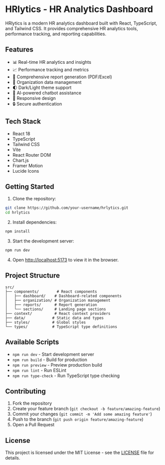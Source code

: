 # HRlytics - HR Analytics Dashboard

HRlytics is a modern HR analytics dashboard built with React, TypeScript, and Tailwind CSS. It provides comprehensive HR analytics tools, performance tracking, and reporting capabilities.

## Features

- 📊 Real-time HR analytics and insights
- 📈 Performance tracking and metrics
- 📑 Comprehensive report generation (PDF/Excel)
- 👥 Organization data management
- 🌓 Dark/Light theme support
- 💬 AI-powered chatbot assistance
- 📱 Responsive design
- 🔒 Secure authentication

## Tech Stack

- React 18
- TypeScript
- Tailwind CSS
- Vite
- React Router DOM
- Chart.js
- Framer Motion
- Lucide Icons

## Getting Started

1. Clone the repository:
```bash
git clone https://github.com/your-username/hrlytics.git
cd hrlytics
```

2. Install dependencies:
```bash
npm install
```

3. Start the development server:
```bash
npm run dev
```

4. Open [http://localhost:5173](http://localhost:5173) to view it in the browser.

## Project Structure

```
src/
├── components/        # React components
│   ├── dashboard/    # Dashboard-related components
│   ├── organization/ # Organization management
│   ├── reports/      # Report generation
│   └── sections/     # Landing page sections
├── context/          # React context providers
├── data/            # Static data and types
├── styles/          # Global styles
└── types/           # TypeScript type definitions
```

## Available Scripts

- `npm run dev` - Start development server
- `npm run build` - Build for production
- `npm run preview` - Preview production build
- `npm run lint` - Run ESLint
- `npm run type-check` - Run TypeScript type checking

## Contributing

1. Fork the repository
2. Create your feature branch (`git checkout -b feature/amazing-feature`)
3. Commit your changes (`git commit -m 'Add some amazing feature'`)
4. Push to the branch (`git push origin feature/amazing-feature`)
5. Open a Pull Request

## License

This project is licensed under the MIT License - see the [LICENSE](LICENSE) file for details. 